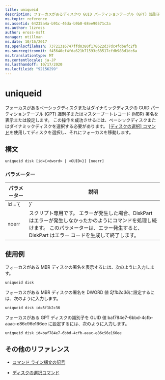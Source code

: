 ```yaml
---
title: uniqueid
description: フォーカスがあるディスクの GUID パーティションテーブル (GPT) 識別子またはマスターブートレコード (MBR) 署名を表示または設定する uniqueid の参照記事。
ms.topic: reference
ms.assetid: 64235a4a-b91c-46da-b9b0-68ee90571c2a
ms.author: lizross
author: eross-msft
manager: mtillman
ms.date: 10/16/2017
ms.openlocfilehash: 73721316747ffd0380f178622d37dc4fdbefc2fb
ms.sourcegitcommit: f45640cf4fda621b71593c63517cfdb983d1dc6a
ms.translationtype: MT
ms.contentlocale: ja-JP
ms.lasthandoff: 10/17/2020
ms.locfileid: "92156299"
---
```

# <a name="uniqueid"></a>uniqueid

フォーカスがあるベーシックディスクまたはダイナミックディスクの GUID パーティションテーブル (GPT) 識別子またはマスターブートレコード (MBR) 署名を表示または設定します。 この操作を成功させるには、ベーシックディスクまたはダイナミックディスクを選択する必要があります。 [[ディスクの選択] コマンド](select-disk.md)を使用してディスクを選択し、それにフォーカスを移動します。

## <a name="syntax"></a>構文

```
uniqueid disk [id={<dword> | <GUID>}] [noerr]
```

### <a name="parameters"></a>パラメーター

| パラメーター | 説明 |
|--|--|
| id =`{<dword> | <GUID>}` | MBR ディスクの場合、このパラメーターは、16進数形式の4バイト (DWORD) 値を署名に指定します。 GPT ディスクの場合、このパラメーターは識別子の GUID を指定します。 |
| noerr | スクリプト専用です。 エラーが発生した場合、DiskPart はエラーが発生しなかったかのようにコマンドを処理し続けます。 このパラメーターは、エラー発生すると、DiskPart はエラー コードを生成して終了します。 |

## <a name="examples"></a>使用例

フォーカスがある MBR ディスクの署名を表示するには、次のように入力します。

```
uniqueid disk
```

フォーカスがある MBR ディスクの署名を DWORD 値 *5f1b2c36*に設定するには、次のように入力します。

```
uniqueid disk id=5f1b2c36
```

フォーカスがある GPT ディスクの識別子を GUID 値 baf784e7-6bbd-4cfb-aaac-e86c96e166ee に設定するには、次のように入力します。

```
uniqueid disk id=baf784e7-6bbd-4cfb-aaac-e86c96e166ee
```

## <a name="additional-references"></a>その他のリファレンス

- [コマンド ライン構文の記号](command-line-syntax-key.md)

- [ディスクの選択コマンド](select-disk.md)
